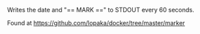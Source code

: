 Writes the date and "== MARK ==" to STDOUT every 60 seconds.

Found at https://github.com/lopaka/docker/tree/master/marker
